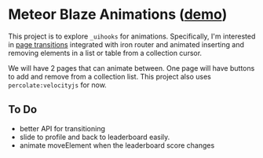 # Meteor Blaze Animations ([demo](animation.meteor.com))

This project is to explore `_uihooks` for animations. Specifically, I'm interested in [page transitions](http://www.tympanus.net/Development/PageTransitions/) integrated with iron router and animated inserting and removing elements in a list or table from a collection cursor.

We will have 2 pages that can animate between. One page will have buttons to add and remove from a collection list. This project also uses `percolate:velocityjs` for now.

## To Do

- better API for transitioning
- slide to profile and back to leaderboard easily.
- animate moveElement when the leaderboard score changes

